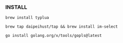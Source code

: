 ### INSTALL ###

``` shell
brew install typlua

brew tap daipeihust/tap && brew install im-select

go install golang.org/x/tools/gopls@latest
```


